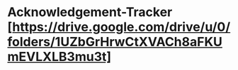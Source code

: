 # Acknowledgement-Tracker [https://drive.google.com/drive/u/0/folders/1UZbGrHrwCtXVACh8aFKUmEVLXLB3mu3t]

